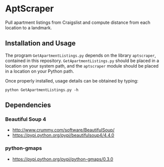 # AptScraper
Pull apartment listings from Craigslist and compute distance from each location to a landmark.

## Installation and Usage
The program `GetApartmentListings.py` depends on the library `aptscraper`, contained in this repository. `GetApartmentListings.py` should be placed in a location on your system path, and the `aptscraper` module should be placed in a location on your Python path.

Once properly installed, usage details can be obtained by typing:

`python GetApartmentListings.py -h`

## Dependencies
### Beautiful Soup 4
- http://www.crummy.com/software/BeautifulSoup/
- https://pypi.python.org/pypi/beautifulsoup4/4.4.0

### python-gmaps
- https://pypi.python.org/pypi/python-gmaps/0.3.0

